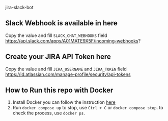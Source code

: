 jira-slack-bot
## Slack Webhook is available in here
Copy the value and fill `SLACK_CHAT_WEBHOOKS` field
https://api.slack.com/apps/A01MATE9X5F/incoming-webhooks?

## Create your JIRA API Token here
Copy the value and fill `JIRA_USERNAME` and `JIRA_TOKEN` field
https://id.atlassian.com/manage-profile/security/api-tokens

## How to Run this repo with Docker
1. Install Docker
you can follow the instruction [here](https://docs.docker.com/engine/install/)
2. Run `docker compose up`
to stop, use `Ctrl + C` or `docker compose stop`.
to check the process, use `docker ps`.